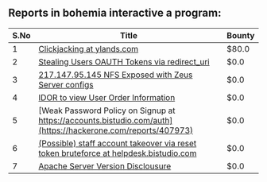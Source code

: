 ## Reports in bohemia interactive a program:
| S.No | Title | Bounty |
| ---- | ----- | ------ |
| 1 | [Clickjacking at ylands.com](https://hackerone.com/reports/405342) | $80.0 |
| 2 | [Stealing Users OAUTH Tokens via redirect_uri ](https://hackerone.com/reports/405100) | $0.0 |
| 3 | [217.147.95.145 NFS Exposed with Zeus Server configs](https://hackerone.com/reports/287837) | $0.0 |
| 4 | [IDOR to view User Order Information](https://hackerone.com/reports/287789) | $0.0 |
| 5 | [Weak Password Policy on Signup at https://accounts.bistudio.com/auth](https://hackerone.com/reports/407973) | $0.0 |
| 6 | [(Possible) staff account takeover via reset token bruteforce at helpdesk.bistudio.com](https://hackerone.com/reports/332632) | $0.0 |
| 7 | [Apache Server Version Disclousure](https://hackerone.com/reports/406388) | $0.0 |